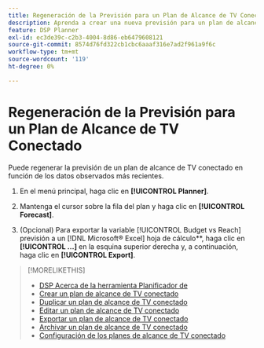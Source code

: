 ```yaml
---
title: Regeneración de la Previsión para un Plan de Alcance de TV Conectado
description: Aprenda a crear una nueva previsión para un plan de alcance de TV conectado.
feature: DSP Planner
exl-id: ec3de39c-c2b3-4004-8d86-eb6479608121
source-git-commit: 8574d76fd322cb1cbc6aaaf316e7ad2f961a9f6c
workflow-type: tm+mt
source-wordcount: '119'
ht-degree: 0%

---
```


# Regeneración de la Previsión para un Plan de Alcance de TV Conectado

Puede regenerar la previsión de un plan de alcance de TV conectado en función de los datos observados más recientes.

1. En el menú principal, haga clic en **[!UICONTROL Planner]**.

1. Mantenga el cursor sobre la fila del plan y haga clic en **[!UICONTROL Forecast]**.

1. (Opcional) Para exportar la variable [!UICONTROL Budget vs Reach] previsión a un [!DNL Microsoft® Excel] hoja de cálculo**, haga clic en **[!UICONTROL ...]** en la esquina superior derecha y, a continuación, haga clic en **[!UICONTROL Export]**.

>[!MORELIKETHIS]
>
>* [DSP Acerca de la herramienta Planificador de](planner-about.md)
>* [Crear un plan de alcance de TV conectado](planner-create.md)
>* [Duplicar un plan de alcance de TV conectado](planner-duplicate.md)
>* [Editar un plan de alcance de TV conectado](planner-edit.md)
>* [Exportar un plan de alcance de TV conectado](planner-export.md)
>* [Archivar un plan de alcance de TV conectado](planner-archive.md)
>* [Configuración de los planes de alcance de TV conectado](planner-settings.md)
